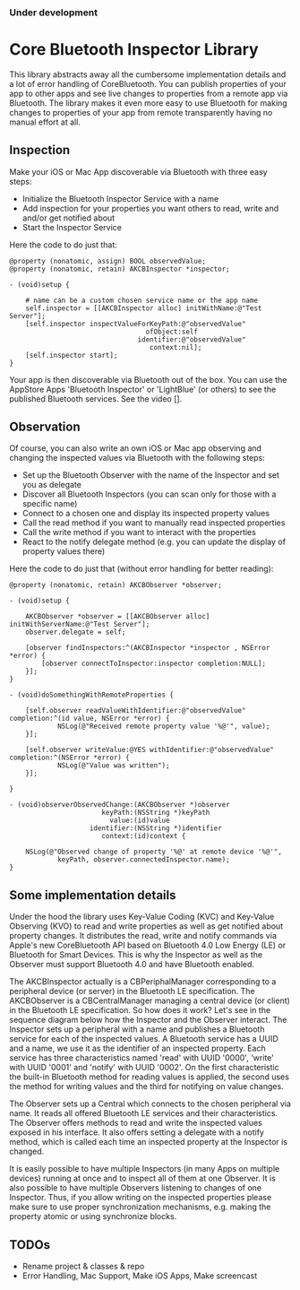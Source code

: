 ### Under development

# Core Bluetooth Inspector Library

This library abstracts away all the cumbersome implementation details and a lot of error handling of CoreBluetooth. You can publish properties of your app to other apps and see live changes to properties from a remote app via Bluetooth. The library makes it even more easy to use Bluetooth for making changes to properties of your app from remote transparently having no manual effort at all.

## Inspection

Make your iOS or Mac App discoverable via Bluetooth with three easy steps:

   * Initialize the Bluetooth Inspector Service with a name
   * Add inspection for your properties you want others to read, write and and/or get notified about
   * Start the Inspector Service

Here the code to do just that:

	@property (nonatomic, assign) BOOL observedValue;
	@property (nonatomic, retain) AKCBInspector *inspector;

	- (void)setup {

		# name can be a custom chosen service name or the app name
    	self.inspector = [[AKCBInspector alloc] initWithName:@"Test Server"];
	    [self.inspector inspectValueForKeyPath:@"observedValue"
    	                              ofObject:self
        	                        identifier:@"observedValue"
            	                       context:nil];
	    [self.inspector start];
	}

Your app is then discoverable via Bluetooth out of the box. You can use the AppStore Apps 'Bluetooth Inspector' or 'LightBlue' (or others) to see the published Bluetooth services. See the video [].

## Observation

Of course, you can also write an own iOS or Mac app observing and changing the inspected values via Bluetooth with the following steps:

   * Set up the Bluetooth Observer with the name of the Inspector and set you as delegate
   * Discover all Bluetooth Inspectors (you can scan only for those with a specific name)
   * Connect to a chosen one and display its inspected property values
   * Call the read method if you want to manually read inspected properties
   * Call the write method if you want to interact with the properties
   * React to the notify delegate method (e.g. you can update the display of property values there)

Here the code to do just that (without error handling for better reading):

	@property (nonatomic, retain) AKCBObserver *observer;

	- (void)setup {

	    AKCBObserver *observer = [[AKCBObserver alloc] initWithServerName:@"Test Server"];
    	observer.delegate = self;

	    [observer findInspectors:^(AKCBInspector *inspector , NSError *error) {
	        [observer connectToInspector:inspector completion:NULL];
	    }];
	}

	- (void)doSomethingWithRemoteProperties {

	    [self.observer readValueWithIdentifier:@"observedValue" completion:^(id value, NSError *error) {
        		NSLog(@"Received remote property value '%@'", value);
	    }];

	    [self.observer writeValue:@YES withIdentifier:@"observedValue" completion:^(NSError *error) {
         		NSLog(@"Value was written");
    	}];

	}

	- (void)observerObservedChange:(AKCBObserver *)observer
    	                   keyPath:(NSString *)keyPath
        	                 value:(id)value
            	        identifier:(NSString *)identifier
                	       context:(id)context {
	    
	    NSLog(@"Observed change of property '%@' at remote device '%@'",
				keyPath, observer.connectedInspector.name);
	}


## Some implementation details

Under the hood the library uses Key-Value Coding (KVC) and Key-Value Observing (KVO) to read and write properties as well as get notified about property changes. It distributes the read, write and notify commands via Apple's new CoreBluetooth API based on Bluetooth 4.0 Low Energy (LE) or Bluetooth for Smart Devices. This is why the Inspector as well as the Observer must support Bluetooth 4.0 and have Bluetooth enabled.

The AKCBInspector actually is a CBPeriphalManager corresponding to a peripheral device (or server) in the Bluetooth LE specification. The AKCBObserver is a CBCentralManager managing a central device (or client) in the Bluetooth LE specification. So how does it work? Let's see in the sequence diagram below how the Inspector and the Observer interact.
The Inspector sets up a peripheral with a name and publishes a Bluetooth service for each of the inspected values. A Bluetooth service has a UUID and a name, we use it as the identifier of an inspected property. Each service has three characteristics named 'read' with UUID '0000', 'write' with UUID '0001' and 'notify' with UUID '0002'. On the first characteristic the built-in Bluetooth method for reading values is applied, the second uses the method for writing values and the third for notifying on value changes.

The Observer sets up a Central which connects to the chosen peripheral via name. It reads all offered Bluetooth LE services and their characteristics. The Observer offers methods to read and write the inspected values exposed in his interface. It also offers setting a delegate with a notify method, which is called each time an inspected property at the Inspector is changed.

It is easily possible to have multiple Inspectors (in many Apps on multiple devices) running at once and to inspect all of them at one Observer. It is also possible to have multiple Observers listening to changes of one Inspector. Thus, if you allow writing on the inspected properties please make sure to use proper synchronization mechanisms, e.g. making the property atomic or using synchronize blocks.

## TODOs

   * Rename project & classes & repo
   * Error Handling, Mac Support, Make iOS Apps, Make screencast
